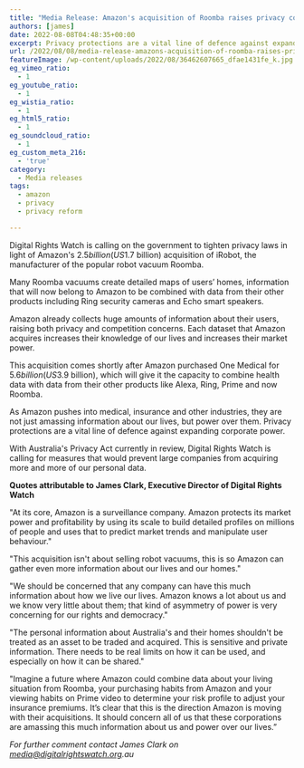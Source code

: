 ```yaml
---
title: "Media Release: Amazon's acquisition of Roomba raises privacy concerns"
authors: [james]
date: 2022-08-08T04:48:35+00:00
excerpt: Privacy protections are a vital line of defence against expanding corporate power.
url: /2022/08/08/media-release-amazons-acquisition-of-roomba-raises-privacy-concerns/
featureImage: /wp-content/uploads/2022/08/36462607665_dfae1431fe_k.jpg
eg_vimeo_ratio:
  - 1
eg_youtube_ratio:
  - 1
eg_wistia_ratio:
  - 1
eg_html5_ratio:
  - 1
eg_soundcloud_ratio:
  - 1
eg_custom_meta_216:
  - 'true'
category:
  - Media releases
tags:
  - amazon
  - privacy
  - privacy reform

---
```

Digital Rights Watch is calling on the government to tighten privacy laws in light of Amazon's $2.5 billion (US$1.7 billion) acquisition of iRobot, the manufacturer of the popular robot vacuum Roomba.

Many Roomba vacuums create detailed maps of users&#8217; homes, information that will now belong to Amazon to be combined with data from their other products including Ring security cameras and Echo smart speakers.

Amazon already collects huge amounts of information about their users, raising both privacy and competition concerns. Each dataset that Amazon acquires increases their knowledge of our lives and increases their market power.

This acquisition comes shortly after Amazon purchased One Medical for $5.6 billion (US$3.9 billion), which will give it the capacity to combine health data with data from their other products like Alexa, Ring, Prime and now Roomba.

As Amazon pushes into medical, insurance and other industries, they are not just amassing information about our lives, but power over them. Privacy protections are a vital line of defence against expanding corporate power.

With Australia's Privacy Act currently in review, Digital Rights Watch is calling for measures that would prevent large companies from acquiring more and more of our personal data.

**Quotes attributable to James Clark, Executive Director of Digital Rights Watch**

"At its core, Amazon is a surveillance company. Amazon protects its market power and profitability by using its scale to build detailed profiles on millions of people and uses that to predict market trends and manipulate user behaviour."

"This acquisition isn't about selling robot vacuums, this is so Amazon can gather even more information about our lives and our homes."

"We should be concerned that any company can have this much information about how we live our lives. Amazon knows a lot about us and we know very little about them; that kind of asymmetry of power is very concerning for our rights and democracy."

"The personal information about Australia's and their homes shouldn't be treated as an asset to be traded and acquired. This is sensitive and private information. There needs to be real limits on how it can be used, and especially on how it can be shared."

"Imagine a future where Amazon could combine data about your living situation from Roomba, your purchasing habits from Amazon and your viewing habits on Prime video to determine your risk profile to adjust your insurance premiums. It&#8217;s clear that this is the direction Amazon is moving with their acquisitions. It should concern all of us that these corporations are amassing this much information about us and power over our lives.&#8221;

_For further comment contact James Clark on media@digitalrightswatch.org.au_
